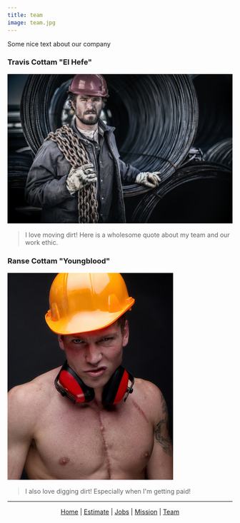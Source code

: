 ```yaml
---
title: team
image: team.jpg
---
```

<p> Some nice text about our company </p>

<section>
  <h3 class="major"> Travis Cottam "El Hefe" </h3>
  <span class="image main"><img src="assets/images/trav.jpg" alt="" /></span>
  <blockquote>I love moving dirt! Here is a wholesome quote about my team and our work ethic.</blockquote>
  <h3 class="major"> Ranse Cottam "Youngblood" </h3>
  <span class="image main"><img src="assets/images/ranse.jpg" alt="" /></span>
  <blockquote>I also love digging dirt! Especially when I'm getting paid!</blockquote>
</section>
<hr>

<!-- Footlinks -->

<p class="copyright" style="text-align:center;"><a href="#">Home</a> | <a href="#estimate">Estimate</a> | <a href="#jobs">Jobs</a> | <a href="#mission">Mission</a> | <a href="#team">Team</a></p>

